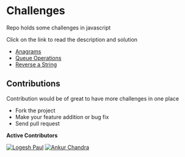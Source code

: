 # Challenges

Repo holds some challenges in javascript

Click on the link to read the description and solution

* [Anagrams](https://github.com/logeshpaul/javascript-coding-challenges/tree/master/Anagrams)
* [Queue Operations](https://github.com/logeshpaul/javascript-coding-challenges/tree/master/Queue-Operations)
* [Reverse a String](https://github.com/logeshpaul/javascript-coding-challenges/tree/master/Reverse-A-String)

Contributions
-------------

Contribution would be of great to have more challenges in one place

* Fork the project
* Make your feature addition or bug fix
* Send pull request

**Active Contributors**

[![Logesh Paul](https://avatars3.githubusercontent.com/u/41541?v=3&s=72)](http:/www.github.com/logeshpaul) [![Ankur Chandra](https://avatars1.githubusercontent.com/u/12120991?v=3&s=72)](https://github.com/thegooglerlm10)


